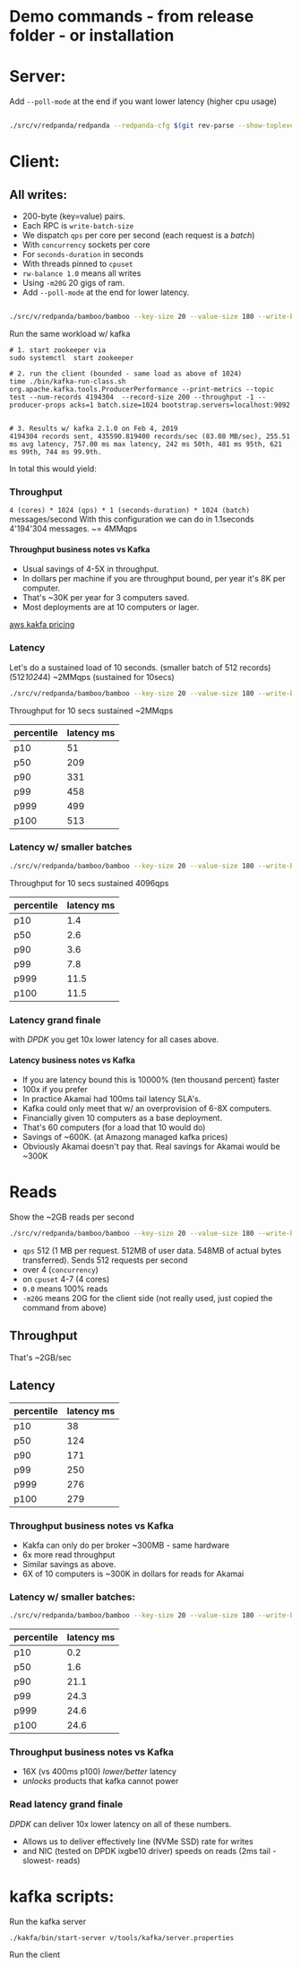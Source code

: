 # Demo commands - from release folder - or installation

# Server:

Add `--poll-mode` at the end if you want lower latency (higher cpu usage)

```sh

./src/v/redpanda/redpanda --redpanda-cfg $(git rev-parse --show-toplevel)/src/v/redpanda/sample-cfg.yml --cpuset 0-3 -m 40G

```


# Client:

## All writes:

* 200-byte (key=value) pairs. 
* Each RPC is `write-batch-size`
* We dispatch `qps` per core per second (each request is a _batch_)
* With `concurrency` sockets per core
* For `seconds-duration` in seconds
* With threads pinned to `cpuset`
* `rw-balance 1.0` means all writes
* Using `-m20G` 20 gigs of ram.
* Add `--poll-mode` at the end for lower latency.

```sh

./src/v/redpanda/bamboo/bamboo --key-size 20 --value-size 180 --write-batch-size 1024 --qps 1024 --concurrency 4 --seconds-duration 1 --cpuset 4-7 --rw-balance 1.0 -m20G

```

Run the same workload w/ kafka

```
# 1. start zookeeper via
sudo systemctl  start zookeeper

# 2. run the client (bounded - same load as above of 1024)
time ./bin/kafka-run-class.sh org.apache.kafka.tools.ProducerPerformance --print-metrics --topic test --num-records 4194304  --record-size 200 --throughput -1 --producer-props acks=1 batch.size=1024 bootstrap.servers=localhost:9092


# 3. Results w/ kafka 2.1.0 on Feb 4, 2019
4194304 records sent, 435590.819400 records/sec (83.08 MB/sec), 255.51 ms avg latency, 757.00 ms max latency, 242 ms 50th, 481 ms 95th, 621 ms 99th, 744 ms 99.9th.

```


In total this would yield:

### Throughput
`4 (cores) * 1024 (qps) * 1 (seconds-duration) * 1024 (batch)` messages/second
With this configuration we can do in 1.1seconds 4'194'304 messages. ~= 4MMqps

#### Throughput business notes vs Kafka

* Usual savings of 4-5X in throughput.
* In dollars per machine if you are throughput bound, per year it's 8K per computer.
* That's ~30K per year for 3 computers saved. 
* Most deployments are at 10 computers or lager.

[aws kakfa pricing](https://aws.amazon.com/msk/pricing/)

### Latency

Let's do a sustained load of 10 seconds. (smaller batch of 512 records) (512*1024*4) ~2MMqps (sustained for 10secs)

```sh
./src/v/redpanda/bamboo/bamboo --key-size 20 --value-size 180 --write-batch-size 512 --qps 1024 --concurrency 4 --seconds-duration 10 --cpuset 4-7 --rw-balance 1.0 -m20G

```

Throughput for 10 secs sustained ~2MMqps

|percentile | latency ms |
|-----------|------------|
|p10        |  51        | 
|p50        |  209       |
|p90        |  331       |
|p99        |  458       |
|p999       |  499       |
|p100       |  513       |


### Latency w/ smaller batches



```sh
./src/v/redpanda/bamboo/bamboo --key-size 20 --value-size 180 --write-batch-size 1 --qps 1024 --concurrency 4 --seconds-duration 10 --cpuset 4-7 --rw-balance 1.0 -m20G

```


Throughput for 10 secs sustained 4096qps

|percentile | latency ms |
|-----------|------------|
|p10        |  1.4       | 
|p50        |  2.6       |
|p90        |  3.6       |
|p99        |  7.8       |
|p999       |  11.5      |
|p100       |  11.5      |


### Latency grand finale

with *DPDK* you get 10x lower latency for all cases above.

#### Latency business notes vs Kafka

* If you are latency bound this is 10000% (ten thousand percent) faster
* 100x if you prefer
* In practice Akamai had 100ms tail latency SLA's.
* Kafka could only meet that w/ an overprovision of 6-8X computers. 
* Financially given 10 computers as a base deployment. 
* That's 60 computers (for a load that 10 would do) 
* Savings of ~600K. (at Amazong managed kafka prices)
* Obviously Akamai doesn't pay that. Real savings for Akamai would be ~300K


# Reads

Show the ~2GB reads per second

```sh
./src/v/redpanda/bamboo/bamboo --key-size 20 --value-size 180 --write-batch-size 1 --qps 512 --concurrency 4 --seconds-duration 1 --cpuset 4-7 --rw-balance 0.0 -m20G

```

* `qps` 512 (1 MB per request. 512MB of user data. 548MB of actual bytes transferred). Sends 512 requests per second
* over 4 (`concurrency`)
* on `cpuset` 4-7 (4 cores)
* `0.0` means 100% reads
* `-m20G` means 20G for the client side (not really used, just copied the command from above) 

## Throughput 

That's ~2GB/sec

## Latency

|percentile | latency ms |
|-----------|------------|
|p10        |  38        | 
|p50        |  124       |
|p90        |  171       |
|p99        |  250       |
|p999       |  276       |
|p100       |  279       |


### Throughput business notes vs Kafka

* Kakfa can only do per broker ~300MB - same hardware 
* 6x more read throughput
* Similar savings as above. 
* 6X of 10 computers is ~300K in dollars for reads for Akamai 


### Latency w/ smaller batches:



```sh
./src/v/redpanda/bamboo/bamboo --key-size 20 --value-size 180 --write-batch-size 1 --qps 1 --concurrency 4 --seconds-duration 10 --cpuset 4-7 --rw-balance 0.0 -m20G

```

|percentile | latency ms |
|-----------|------------|
|p10        |  0.2       | 
|p50        |  1.6       |
|p90        |  21.1      |
|p99        |  24.3      |
|p999       |  24.6      |
|p100       |  24.6      |


### Throughput business notes vs Kafka

* 16X (vs 400ms p100) *lower/better* latency
* _unlocks_ products that kafka cannot power


### Read latency grand finale

*DPDK* can deliver 10x lower latency on all of these numbers.

* Allows us to deliver effectively line (NVMe SSD) rate for writes
* and NIC (tested on DPDK ixgbe10 driver) speeds on reads (2ms tail -slowest- reads)


# kafka scripts:

Run the kafka server 

```
./kakfa/bin/start-server v/tools/kafka/server.properties
```

Run the client


